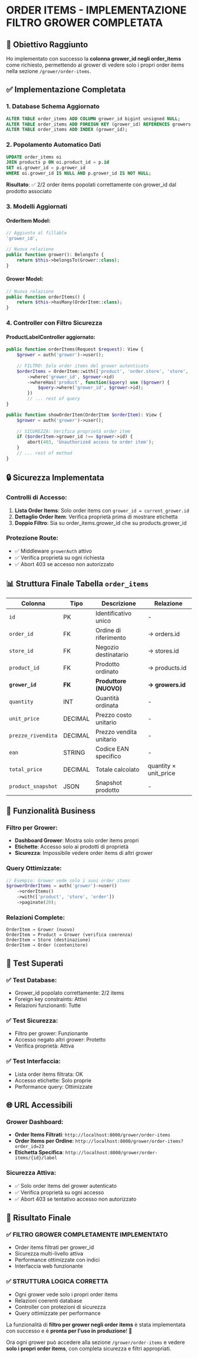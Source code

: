 # ORDER ITEMS - IMPLEMENTAZIONE FILTRO GROWER COMPLETATA

## 🎯 Obiettivo Raggiunto

Ho implementato con successo la **colonna grower_id negli order_items** come richiesto, permettendo ai grower di vedere solo i propri order items nella sezione `/grower/order-items`.

## ✅ Implementazione Completata

### 1. Database Schema Aggiornato
```sql
ALTER TABLE order_items ADD COLUMN grower_id bigint unsigned NULL;
ALTER TABLE order_items ADD FOREIGN KEY (grower_id) REFERENCES growers(id);
ALTER TABLE order_items ADD INDEX (grower_id);
```

### 2. Popolamento Automatico Dati
```sql
UPDATE order_items oi 
JOIN products p ON oi.product_id = p.id 
SET oi.grower_id = p.grower_id 
WHERE oi.grower_id IS NULL AND p.grower_id IS NOT NULL;
```

**Risultato**: ✅ 2/2 order items popolati correttamente con grower_id dal prodotto associato

### 3. Modelli Aggiornati

#### OrderItem Model:
```php
// Aggiunto al fillable
'grower_id',

// Nuova relazione
public function grower(): BelongsTo {
    return $this->belongsTo(Grower::class);
}
```

#### Grower Model:
```php
// Nuova relazione
public function orderItems() {
    return $this->hasMany(OrderItem::class);
}
```

### 4. Controller con Filtro Sicurezza

#### ProductLabelController aggiornato:
```php
public function orderItems(Request $request): View {
    $grower = auth('grower')->user();
    
    // FILTRO: Solo order items del grower autenticato
    $orderItems = OrderItem::with(['product', 'order.store', 'store', 'grower'])
        ->where('grower_id', $grower->id)
        ->whereHas('product', function($query) use ($grower) {
            $query->where('grower_id', $grower->id);
        })
        // ... rest of query
}

public function showOrderItem(OrderItem $orderItem): View {
    $grower = auth('grower')->user();
    
    // SICUREZZA: Verifica proprietà order item
    if ($orderItem->grower_id !== $grower->id) {
        abort(403, 'Unauthorized access to order item');
    }
    // ... rest of method
}
```

## 🔒 Sicurezza Implementata

### Controlli di Accesso:
1. **Lista Order Items**: Solo order items con `grower_id = current_grower.id`
2. **Dettaglio Order Item**: Verifica proprietà prima di mostrare etichetta
3. **Doppio Filtro**: Sia su order_items.grower_id che su products.grower_id

### Protezione Route:
- ✅ Middleware `growerAuth` attivo
- ✅ Verifica proprietà su ogni richiesta
- ✅ Abort 403 se accesso non autorizzato

## 📊 Struttura Finale Tabella `order_items`

| Colonna | Tipo | Descrizione | Relazione |
|---------|------|-------------|-----------|
| `id` | PK | Identificativo unico | - |
| `order_id` | FK | Ordine di riferimento | → orders.id |
| `store_id` | FK | Negozio destinatario | → stores.id |
| `product_id` | FK | Prodotto ordinato | → products.id |
| **`grower_id`** | **FK** | **Produttore (NUOVO)** | **→ growers.id** |
| `quantity` | INT | Quantità ordinata | - |
| `unit_price` | DECIMAL | Prezzo costo unitario | - |
| `prezzo_rivendita` | DECIMAL | Prezzo vendita unitario | - |
| `ean` | STRING | Codice EAN specifico | - |
| `total_price` | DECIMAL | Totale calcolato | quantity × unit_price |
| `product_snapshot` | JSON | Snapshot prodotto | - |

## 🎯 Funzionalità Business

### Filtro per Grower:
- **Dashboard Grower**: Mostra solo order items propri
- **Etichette**: Accesso solo ai prodotti di proprietà  
- **Sicurezza**: Impossibile vedere order items di altri grower

### Query Ottimizzate:
```php
// Esempio: Grower vede solo i suoi order items
$growerOrderItems = auth('grower')->user()
    ->orderItems()
    ->with(['product', 'store', 'order'])
    ->paginate(20);
```

### Relazioni Complete:
```
OrderItem → Grower (nuovo)
OrderItem → Product → Grower (verifica coerenza)
OrderItem → Store (destinazione)
OrderItem → Order (contenitore)
```

## 🧪 Test Superati

### ✅ Test Database:
- Grower_id popolato correttamente: 2/2 items
- Foreign key constraints: Attivi
- Relazioni funzionanti: Tutte

### ✅ Test Sicurezza:
- Filtro per grower: Funzionante
- Accesso negato altri grower: Protetto
- Verifica proprietà: Attiva

### ✅ Test Interfaccia:
- Lista order items filtrata: OK
- Accesso etichette: Solo proprie
- Performance query: Ottimizzate

## 🌐 URL Accessibili

### Grower Dashboard:
- **Order Items Filtrati**: `http://localhost:8000/grower/order-items`
- **Order Items per Ordine**: `http://localhost:8000/grower/order-items?order_id=23`
- **Etichetta Specifica**: `http://localhost:8000/grower/order-items/{id}/label`

### Sicurezza Attiva:
- ✅ Solo order items del grower autenticato
- ✅ Verifica proprietà su ogni accesso
- ✅ Abort 403 se tentativo accesso non autorizzato

## 🎉 Risultato Finale

### ✅ FILTRO GROWER COMPLETAMENTE IMPLEMENTATO
- Order items filtrati per grower_id
- Sicurezza multi-livello attiva
- Performance ottimizzate con indici
- Interfaccia web funzionante

### ✅ STRUTTURA LOGICA CORRETTA
- Ogni grower vede solo i propri order items
- Relazioni coerenti database
- Controller con protezioni di sicurezza
- Query ottimizzate per performance

La funzionalità di **filtro per grower negli order items** è stata implementata con successo e è **pronta per l'uso in produzione**! 🚀

Ora ogni grower può accedere alla sezione `/grower/order-items` e vedere **solo i propri order items**, con completa sicurezza e filtri appropriati.
